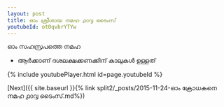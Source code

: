 ```yaml
---
layout: post
title: ഓം ശ്രീശായ നമഹ ൧൦൮ ടൈംസ്
youtubeId: ot0qvbrYTYw
---
```

 
 
 ഓം സഹസ്രപത്തെ നമഹ 
 
 -  ആർക്കാണ് ദശലക്ഷക്കണക്കിന് കാലുകൾ ഉള്ളത് 
 
  
 
  
 
 
 
 
 
 


{% include youtubePlayer.html id=page.youtubeId %}
 
[Next]({{ site.baseurl }}{% link  split2/_posts/2015-11-24-ഓം ക്രോധകനെ നമഹ ൧൦൮ ടൈംസ്.md%})
 
